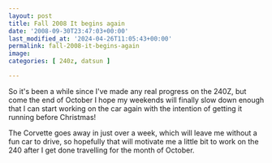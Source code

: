 ```yaml
---
layout: post
title: Fall 2008 It begins again
date: '2008-09-30T23:47:03+00:00'
last_modified_at: '2024-04-26T11:05:43+00:00'
permalink: fall-2008-it-begins-again
image: 
categories: [ 240z, datsun ]

---
```

So it's been a while since I've made any real progress on the 240Z, but come the end of October I hope my weekends will finally slow down enough that I can start working on the car again with the intention of getting it running before Christmas!

The Corvette goes away in just over a week, which will leave me without a fun car to drive, so hopefully that will motivate me a little bit to work on the 240 after I get done travelling for the month of October.



